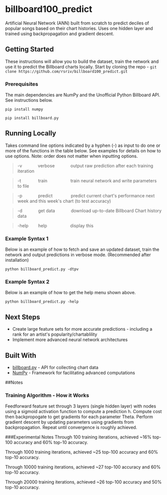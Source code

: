 # billboard100_predict
Artificial Neural Network (ANN) built from scratch to predict deciles of popular songs based on their chart histories. Uses one hidden layer and trained using backpropagation and gradient descent.

## Getting Started

These instructions will allow you to build the dataset, train the network and use it to predict the Billboard charts locally. Start by cloning the repo - `git clone https://github.com/rsriv/billboard100_predict.git`

### Prerequisites

The main dependencies are NumPy and the Unofficial Python Billboard API. See instructions below.

```
pip install numpy
```

```
pip install billboard.py
```



## Running Locally

Takes command line options indicated by a hyphen (-) as input to do one or more of the functions in the table below. See examples for details on how to use options. Note: order does not matter when inputting options.
>-v &nbsp;&nbsp;&nbsp;&nbsp;&nbsp;&nbsp;&nbsp;&nbsp;&nbsp;&nbsp;&nbsp; verbose  &nbsp;&nbsp;&nbsp;&nbsp;&nbsp;&nbsp;&nbsp;&nbsp;&nbsp;&nbsp;&nbsp;  output raw prediction after each training iteration

>-t &nbsp;&nbsp;&nbsp;&nbsp;&nbsp;&nbsp;&nbsp;&nbsp;&nbsp;&nbsp;&nbsp;&nbsp;  train &nbsp;&nbsp;&nbsp;&nbsp;&nbsp;&nbsp;&nbsp;&nbsp;&nbsp;&nbsp;&nbsp;&nbsp;&nbsp;&nbsp; &nbsp;&nbsp;       train neural network and write parameters to file

>-p &nbsp;&nbsp;&nbsp;&nbsp;&nbsp;&nbsp;&nbsp;&nbsp;&nbsp;&nbsp;&nbsp; predict &nbsp;&nbsp;&nbsp;&nbsp;&nbsp;&nbsp;&nbsp;&nbsp;&nbsp;&nbsp;&nbsp;&nbsp;&nbsp;    predict current chart's performance next week and this week's chart (to test accuracy)

>-d &nbsp;&nbsp;&nbsp;&nbsp;&nbsp;&nbsp;&nbsp;&nbsp;&nbsp;&nbsp;&nbsp; get data &nbsp;&nbsp;&nbsp;&nbsp;&nbsp;&nbsp;&nbsp;&nbsp;&nbsp;&nbsp;&nbsp;   download up-to-date Billboard Chart history data

>-help &nbsp;&nbsp;&nbsp;&nbsp;&nbsp;&nbsp; help &nbsp;&nbsp;&nbsp;&nbsp;&nbsp;&nbsp;&nbsp;&nbsp;&nbsp;&nbsp;&nbsp;&nbsp;&nbsp;&nbsp; &nbsp;&nbsp;       display this

### Example Syntax 1

Below is an example of how to fetch and save an updated dataset, train the network and output predictions in verbose mode. (Recommended after installation)

```
python billboard_predict.py -dtpv
```

### Example Syntax 2

Below is an example of how to get the help menu shown above.

```
python billboard_predict.py -help
```

## Next Steps

* Create large feature sets for more accurate predictions - including a rank for an artist's popularity/chartablility
* Implement more advanced neural network architectures

## Built With

* [billboard.py](https://github.com/guoguo12/billboard-charts) - API for collecting chart data
* [NumPy](http://www.numpy.org) - Framework for facilitating advanced computations

##Notes
### Training Algorithm - How it Works

Feedforward feature set through 3 layers (single hidden layer) with nodes using a sigmoid activation function to compute a prediction h. Compute cost then backpropogate to get gradients for each parameter Theta. Perform gradient descent by updating parameters using gradients from backpropagation. Repeat until convergence is roughly achieved.

###Experimental Notes
Through 100 training iterations, achieved ~16% top-100 accuracy and 60% top-10
accuracy.

Through 1000 training iterations, achieved ~25 top-100 accuracy and 60% top-10
accuracy.

Through 10000 training iterations, achieved ~27 top-100 accuracy and 60% top-10
accuracy.

Through 20000 training iterations, achieved ~26 top-100 accuracy and 50% top-10
accuracy.
